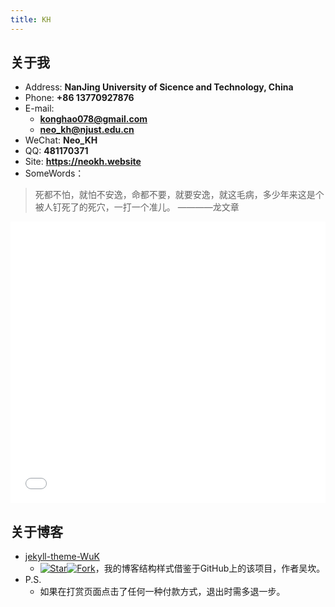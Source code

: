 ```yaml
---
title: KH
---
```


## 关于我

- Address: **NanJing University of Sicence and Technology, China**
- Phone: **+86 13770927876**
- E-mail:
  - **konghao078@gmail.com**
  - **neo_kh@njust.edu.cn**
- WeChat: **Neo_KH**
- QQ: **481170371**
- Site: **<https://neokh.website>**
- SomeWords：
> 死都不怕，就怕不安逸，命都不要，就要安逸，就这毛病，多少年来这是个被人钉死了的死穴，一打一个准儿。     ————龙文章
<iframe 
width="100%" height="450"
src="//player.bilibili.com/player.html?aid=89398065&cid=152691269&page=1" 
scrolling="no" border="0" frameborder="no" framespacing="0" allowfullscreen="true"> 
</iframe>


## 关于博客

- [jekyll-theme-WuK](https://jekyll-theme-WuK.wu-kan.cn/)
  - [![Star](https://img.shields.io/github/stars/wu-kan/wu-kan.github.io.svg)](https://github.com/wu-kan/wu-kan.github.io)[![Fork](https://img.shields.io/github/forks/wu-kan/wu-kan.github.io.svg)](https://github.com/wu-kan/wu-kan.github.io/fork)，我的博客结构样式借鉴于GitHub上的该项目，作者吴坎。
- P.S.
  - 如果在打赏页面点击了任何一种付款方式，退出时需多退一步。


